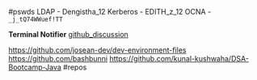 
#pswds 
LDAP - Dengistha_12
Kerberos - EDITH_z_12
OCNA -  `_j_tQ74WWuef!TT`


**Terminal Notifier**
[github_discussion](https://gist.github.com/bashbunni/f6b04fc4703903a71ce9f70c58345106)


https://github.com/josean-dev/dev-environment-files 
https://github.com/bashbunni
https://github.com/kunal-kushwaha/DSA-Bootcamp-Java
#repos
